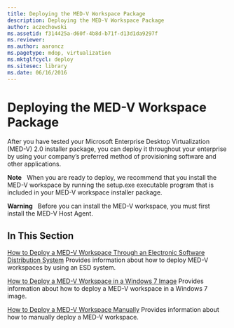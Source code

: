 ```yaml
---
title: Deploying the MED-V Workspace Package
description: Deploying the MED-V Workspace Package
author: aczechowski
ms.assetid: f314425a-d60f-4b8d-b71f-d13d1da9297f
ms.reviewer:
ms.author: aaroncz
ms.pagetype: mdop, virtualization
ms.mktglfcycl: deploy
ms.sitesec: library
ms.date: 06/16/2016
---
```



# Deploying the MED-V Workspace Package


After you have tested your Microsoft Enterprise Desktop Virtualization (MED-V) 2.0 installer package, you can deploy it throughout your enterprise by using your company’s preferred method of provisioning software and other applications.

**Note**  
When you are ready to deploy, we recommend that you install the MED-V workspace by running the setup.exe executable program that is included in your MED-V workspace installer package.



**Warning**  
Before you can install the MED-V workspace, you must first install the MED-V Host Agent.



## In This Section


<a href="" id="how-to-deploy-a-med-v-workspace-through-an-electronic-software-distribution-system"></a>[How to Deploy a MED-V Workspace Through an Electronic Software Distribution System](how-to-deploy-a-med-v-workspace-through-an-electronic-software-distribution-system.md)
Provides information about how to deploy MED-V workspaces by using an ESD system.

<a href="" id="how-to-deploy-a-med-v-workspace-in-a-windows-7-image"></a>[How to Deploy a MED-V Workspace in a Windows 7 Image](how-to-deploy-a-med-v-workspace-in-a-windows-7-image.md)
Provides information about how to deploy a MED-V workspace in a Windows 7 image.

<a href="" id="how-to-deploy-a-med-v-workspace-manually"></a>[How to Deploy a MED-V Workspace Manually](how-to-deploy-a-med-v-workspace-manually.md)
Provides information about how to manually deploy a MED-V workspace.









